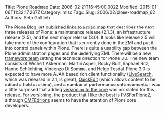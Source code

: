 Title: Plone Roadmap
Date: 2006-02-21T16:45:00.002Z
Modified: 2015-01-06T11:32:17.207Z
Category: misc
Tags: 
Slug: 2006/02/plone-roadmap_62
Authors: Seth Gottlieb

The [Plone Blog](http://theploneblog.org) just [published links to a road map](http://theploneblog.org/archive/2006/02/17/plone-roadmaps) that describes the next three releases of Plone:  a maintenance release (2.1.3), an infrastructure release (2.5), and the next major release (3.0).   It looks like release 2.5 will take more of the configuration that is currently done in the ZMI and put it into control panels within Plone.  There is quite a usability gap between the Plone administration pages and the underlying ZMI.  There will be a new [framework team](http://theploneblog.org/archive/2006/02/18/plones-new-framework-team) setting the technical direction for Plone 3.0.  The new team consists of Wichert Akkerman, Martin Aspeli, Rocky Burt, Raphael Ritz, Hanno Schlichting, Vincenzo Di Somma, and Helge Tesdal.  Plone 3.0 is expected to have more AJAX based rich client functionality ([LiveSearch](http://plone.org/documentation/whatsnew/2.1/livesearch), which was released in 2.1, is great), [QuickEdit](http://plone.org/products/plone/roadmap/122) (which allows content to be edited a field at a time), and a number of performance enhancements.  I was a little surprised that adding [versioning to the core](http://plone.org/products/plone/roadmap/8) was not slated for this release.  For versioning, the product that I like the best is [PVSForPlone2](http://www.emergence.com/WhatWeOffer/products/PVS), although [CMFEditions](http://plone.org/products/cmfeditions) seems to have the attention of Plone core developers.
